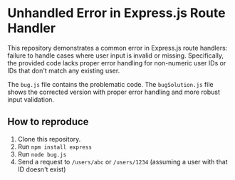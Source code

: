 # Unhandled Error in Express.js Route Handler

This repository demonstrates a common error in Express.js route handlers:  failure to handle cases where user input is invalid or missing.  Specifically, the provided code lacks proper error handling for non-numeric user IDs or IDs that don't match any existing user.

The `bug.js` file contains the problematic code. The `bugSolution.js` file shows the corrected version with proper error handling and more robust input validation.

## How to reproduce

1. Clone this repository.
2. Run `npm install express`
3. Run `node bug.js`
4. Send a request to `/users/abc` or `/users/1234` (assuming a user with that ID doesn't exist)